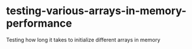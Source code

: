 # testing-various-arrays-in-memory-performance
Testing how long it takes to initialize different arrays in memory
